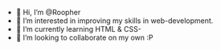 - 👋 Hi, I’m @Roopher
- 👀 I’m interested in improving my skills in web-development.
- 🌱 I’m currently learning HTML & CSS-
- 💞️ I’m looking to collaborate on my own :P

<!---
Roopher/Roopher is a ✨ special ✨ repository because its `README.md` (this file) appears on your GitHub profile.
You can click the Preview link to take a look at your changes.
--->
